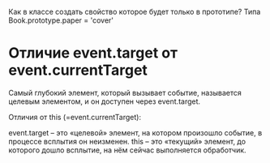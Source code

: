 Как в классе создать свойство которое будет только в прототипе? Типа Book.prototype.paper = 'cover'

# Отличие event.target от event.currentTarget

Самый глубокий элемент, который вызывает событие, называется целевым элементом, и он доступен через event.target.

Отличия от this (=event.currentTarget):

event.target – это «целевой» элемент, на котором произошло событие, в процессе всплытия он неизменен.
this – это «текущий» элемент, до которого дошло всплытие, на нём сейчас выполняется обработчик.
